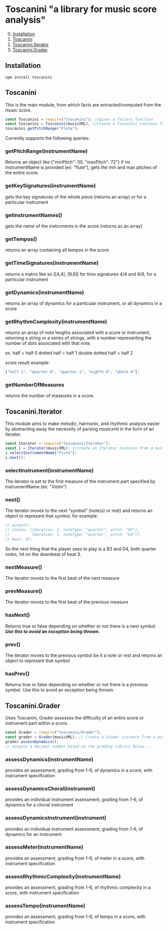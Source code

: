 #  Toscanini "a library for music score analysis"
0. [Installation](#installation)
1. [Toscanini](#toscanini)
2. [Toscanini.Iterator](#iterator)
3. [Toscanini.Grader](#grader)

## Installation <a name="installation"></a>
```
npm install toscanini
```

## Toscanini <a name="toscanini"></a>
This is the main module, from which facts are extracted/computed from the music score. 

```javascript
const Toscanini = require("toscanini"); //gives a factory function
const toscanini = Toscanini(musicXML); //create a Toscanini instance from a musicXML string
toscanini.getPitchRange("Flute");
```

Currently supports the following queries:

### getPitchRange(instrumentName)
Returns an object like {"minPitch": 30, "maxPitch": 72"}
if no instrumentName is provided (ex: "flute"), gets the min and max pitches of the entire score.

### getKeySignatures(instrumentName)
gets the key signatures of the whole piece (returns an array) or for a particular instrument

### getInstrumentNames()
gets the name of the instruments in the score (returns as an array)
  
### getTempos()
returns an array containing all tempos in the score

### getTimeSignatures(instrumentName)
returns a matrix like so [[4,4], [9,8]] for time signatures 4/4 and 9/8, for a particular instrument

### getDynamics(instrumentName)
returns an array of dynamics for a particular instrument, or all dynamics in a score

### getRhythmComplexity(instrumentName)
returns an array of note lengths associated with a score or instrument, returning a string or a series of strings, with a number representing the number of dots associated with that note.

ex.
half = half 0
dotted half = half 1
double dotted half = half 2

score result example: 
```javascript
["half 1", "quarter 0", "quarter 1", "eighth 0", "whole 0"];
```
### getNumberOfMeasures
returns the number of measures in a score.

## Toscanini.Iterator <a name="iterator"></a>
This module aims to make melodic, harmonic, and rhythmic analysis easier by abstracting away the necessity of parsing musicxml in the form of an Iterator.

```javascript
const Iterator = require("toscanini/Iterator");
const i = Iterator(musicXML); //create an Iterator instance from a musicXML string
i.selectInstrumentName("Flute");
i.next();
```

### selectInstrument(instrumentName)
The iterator is set to the first measure of the instrument part specified by instrumentName (ex: "Violin")

### next()
The iterator moves to the next "symbol" (note(s) or rest) and returns an object to represent that symbol, for example:
    
```javascript
// outputs:
// {notes: [{duration: 1, noteType: "quarter", pitch: "B3"},
//          {duration: 1, noteType: "quarter", pitch: "D4"}],
// beat: 3};
```

So the next thing that the player sees to play is a B3 and D4, both quarter notes, hit on the downbeat of beat 3.

### nextMeasure()
The iterator moves to the first beat of the next measure

### prevMeasure()
The iterator moves to the first beat of the previous measure


### hasNext()
Returns true or false depending on whether or not there is a next symbol. 
***Use this to avoid an exception being thrown.***

### prev()
The iterator moves to the previous symbol be it a note or rest and returns an object to represent that symbol

### hasPrev()
Returns true or false depending on whether or not there is a previous symbol.
Use this to avoid an exception being thrown.

## Toscanini.Grader <a name="grader"></a>
Uses Toscanini, Grader assesses the difficulty of an entire score or instrument part within a score.

```javascript
const Grader = require("toscanini/Grader");
const grader = Grader(musicXML); // Create a Grader instance from a musicxml string
grader.assessDynamics();
// outputs a decimal number based on the grading rubrics below...
```

### assessDynamics(instrumentName)
provides an assessment, grading from 1-6, of dynamics in a score, with instrument specification


### assessDynamicsChoral(instrument)
provides an individual instrument assessment, grading from 1-6, of dynamics for a choral instrument

### assessDynamicsInstrument(instrument)
provides an individual instrument assessment, grading from 1-6, of dynamics for an instrument

### assessMeter(instrumentName)
provides an assessment, grading from 1-6, of meter in a score, with instrument specification

### assessRhythmicComplexity(instrumentName)
provides an assessment, grading from 1-6, of rhythmic complexity in a score, with instrument specification

### assessTempo(instrumentName)
provides an assessment, grading from 1-6, of tempo in a score, with instrument specification
